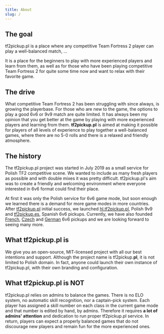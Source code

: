 ```yaml
---
title: About
slug: /
---
```


## The goal

tf2pickup.pl is a place where any competitive Team Fortress 2 player can play a well-balanced match, ...

It is a place for the beginners to play with more experienced players and learn from them, as well as for those
who have been playing competitive Team Fortress 2 for quite some time now and want to relax with their favorite game.

## The drive

What competitive Team Fortress 2 has been struggling with since always, is growing the playerbase. For those who are new to
the game, the options to play a good 6v6 or 9v9 match are quite limited. It has always been my opinion that you get better
at the game by playing with more experienced players and learning from them. **tf2pickup.pl** is aimed at making it possible
for players of all levels of experience to play together a well-balanced games, where there are no 5-0 rolls and there is a relaxed
and friendly atmosphere.

## The history

The tf2pickup.pl project was started in July 2019 as a small service for Polish TF2 competitive scene. We wanted to include
as many fresh players as possible and with double mixes it was pretty difficult. tf2pickup.pl's aim was to create a friendly
and welcoming environment where everyone interested in 6v6 format could find their place.

At first it was only the Polish service for 6v6 game mode, but soon enough we learned there is a demand for more game modes in more
countries. After [tf2pickup.pl](https://tf2pickup.pl/) initial success, we launched [hl.tf2pickup.pl](https://hl.tf2pickup.pl/),
Polish 9v9 and [tf2pickup.es](https://tf2pickup.es/), Spanish 6v6 pickups. Currently, we have also founded
[French](https://tf2pickup.fr/), [Czech](https://tf2pickup.cz/) and [German](https://tf2pickup.de/) 6v6 pickups and we are looking
forward to seeing many more.

## What tf2pickup.pl is

We give you an open-source, MIT-licensed project with all our best intentions and support. Although the project name is tf2pickup.**pl**, it
is not limited to Polish domain. In fact, anyone could launch their own instance of tf2pickup.pl, with their own branding and configuration.

## What tf2pickup.pl is NOT

tf2pickup.pl relies on admins to balance the games. There is no ELO system, no automatic skill recognition, nor a captain-pick system.
Each player has assigned a skill number on each class in the current game mode and that number is edited by hand, by admins.
Therefore it requires **a lot of admins' attention** and dedication to run proper tf2pickup.pl service. In return, players can expect
a properly balanced games that do not discourage new players and remain fun for the more experienced ones.
